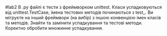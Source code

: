 #lab2
В .py файлі є тести з фреймворком unittest. Класи успадковуються від unittest.TestCase, імена тестових методів починаються з test_. Ви мігруєте на інший фреймворк (на вибір) з іншою конвенцією імен класів та методів. Знайти та замінити успадкування та тестові методи. Коректно обробити множинне успадкування.
